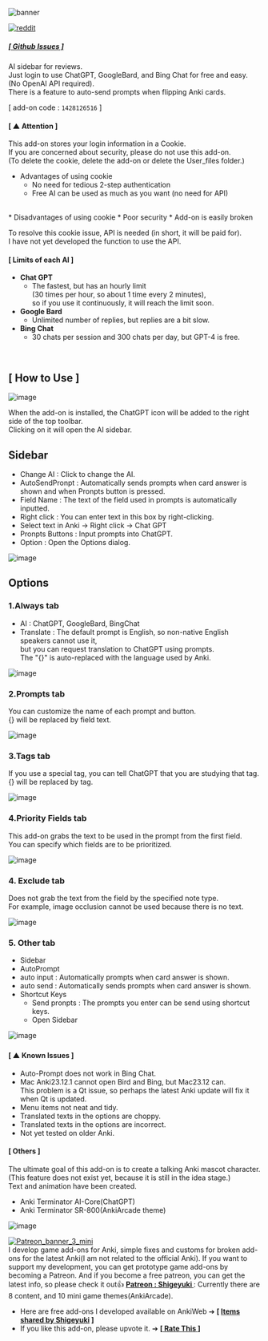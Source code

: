 
![banner](https://github.com/shigeyukey/Anki-Terminator-/assets/124401518/8141ce68-9f0a-4eb9-8f99-e418a879baa2)


[![reddit](https://github.com/shigeyukey/AnkiRestart/assets/124401518/85368aad-6f50-4335-8858-7a30a66fb065)](https://www.reddit.com/user/Shige-yuki)

#####   [ [ Github Issues ] ](https://github.com/shigeyukey/Anki-Terminator-/issues)

AI sidebar for reviews. <br>
Just login to use ChatGPT, GoogleBard, and Bing Chat for free and easy.<br>
(No OpenAI API required).<br>
There is a feature to auto-send prompts when flipping Anki cards.<br>

[ add-on code : `1428126516` ]<br> 

#### [ ▲ Attention ]
 This add-on stores your login information in a Cookie.<br>
 If you are concerned about security, please do not use this add-on.<br>
(To delete the cookie, delete the add-on or delete the User_files folder.)<br>

*  Advantages of using cookie
    * No need for tedious 2-step authentication
    * Free AI can be used as much as you want (no need for API)
<br>
*  Disadvantages of using cookie 
    * Poor security
    * Add-on is easily broken<br>

To resolve this cookie issue, API is needed (in short, it will be paid for).<br>
I have not yet developed the function to use the API.<br>

#### [ Limits of each AI ]<br>
 * **Chat GPT**
    * The fastest, but has an hourly limit<br>
 (30 times per hour, so about 1 time every 2 minutes), <br>
 so if you use it continuously, it will reach the limit soon.
 * **Google Bard** 
    * Unlimited number of replies, but replies are a bit slow.
 * **Bing Chat** 
    * 30 chats per session and 300 chats per day, but GPT-4 is free.
<br>

 ## [ How to Use ]


![image](https://github.com/shigeyukey/Anki-Terminator-/assets/124401518/29e4db70-2b95-4613-84b7-f4261d49cc92)<br>

When the add-on is installed, the ChatGPT icon will be added to the right side of the top toolbar.<br>
Clicking on it will open the AI sidebar.<br>


## Sidebar

* Change AI : Click to change the AI.
* AutoSendPronpt : Automatically sends prompts when card answer is shown and when Pronpts button is pressed.
* Field Name : The text of the field used in prompts is automatically inputted.
 * Right click : You can enter text in this box by right-clicking.
 * Select text in Anki -> Right click -> Chat GPT
* Pronpts Buttons : Input prompts into ChatGPT.
* Option : Open the Options dialog.


![image](https://github.com/shigeyukey/Anki-Terminator-/assets/124401518/4a6aa260-407f-412e-82c9-3df052ecef71)<br>

## Options

### 1.Always tab

*  AI : ChatGPT, GoogleBard, BingChat
*  Translate : The default prompt is English, so non-native English speakers cannot use it,<br>
   but you can request translation to ChatGPT using prompts.<br>
   The "{}" is auto-replaced with the language used by Anki.<br>

![image](https://github.com/shigeyukey/Anki-Terminator-/assets/124401518/cacdeb42-663f-4724-8bd5-94a67daf17df)<br>

### 2.Prompts tab

You can customize the name of each prompt and button.<br>
{} will be replaced by field text.<br>

![image](https://github.com/shigeyukey/Anki-Terminator-/assets/124401518/49657f12-7dd0-421b-84d1-bd8715f82dc2)<br>


### 3.Tags tab

If you use a special tag, you can tell ChatGPT that you are studying that tag.<br>
{} will be replaced by tag.<br>

![image](https://github.com/shigeyukey/Anki-Terminator-/assets/124401518/8f0b6011-91eb-493d-88e9-28a82c71e7f6)<br>

### 4.Priority Fields tab

This add-on grabs the text to be used in the prompt from the first field.<br>
You can specify which fields are to be prioritized.<br>

![image](https://github.com/shigeyukey/Anki-Terminator-/assets/124401518/237ea7b3-fc17-4988-bf13-c0dc65f48bed)<br>

### 4. Exclude tab

Does not grab the text from the field by the specified note type.<br>
For example, image occlusion cannot be used because there is no text.<br>

![image](https://github.com/shigeyukey/Anki-Terminator-/assets/124401518/9185a136-08b9-4a85-812c-f39fe98bc1f8)<br>

### 5. Other tab

* Sidebar
* AutoPrompt
 * auto input : Automatically prompts when card answer is shown.
 * auto send : Automatically sends prompts when card answer is shown.
* Shortcut Keys
  * Send pronpts : The prompts you enter can be send using shortcut keys.
  * Open Sidebar

![image](https://github.com/shigeyukey/Anki-Terminator-/assets/124401518/9952f1b2-b95a-4809-ac4b-50a28cf1b0a2)


### 



#### [ ▲ Known Issues ]
* Auto-Prompt does not work in Bing Chat.
* Mac Anki23.12.1 cannot open Bird and Bing, but Mac23.12 can. <br>
This problem is a Qt issue, so perhaps the latest Anki update will fix it when Qt is updated. <br>
* Menu items not neat and tidy.
* Translated texts in the options are choppy.
* Translated texts in the options are incorrect.
* Not yet tested on older Anki.

#### [ Others ]

The ultimate goal of this add-on is to create a talking Anki mascot character.<br>
(This feature does not exist yet, because it is still in the idea stage.)<br>
Text and animation have been created.<br>
* Anki Terminator AI-Core(ChatGPT)
* Anki Terminator SR-800(AnkiArcade theme)

![image](https://github.com/shigeyukey/Anki-Terminator-/assets/124401518/676d6880-f396-4994-bd3b-1436b851c1d6)



[![Patreon_banner_3_mini](https://github.com/shigeyukey/Pokemanki-Gold/assets/124401518/7f700af6-90f0-4a05-b0fe-c3a4524c2c8d)](http://patreon.com/Shigeyuki)  <br>
I develop game add-ons for Anki, simple fixes and customs for broken add-ons for the latest Anki(I am not related to the official Anki). If you want to support my development, you can get prototype game add-ons by becoming a Patreon. And if you become a free patreon, you can get the latest info, so please check it out👍 **[ Patreon : Shigeyuki ](https://www.patreon.com/Shigeyuki)**  : Currently there are 8 content, and 10 mini game themes(AnkiArcade). <br>
* Here are free add-ons I developed available on AnkiWeb ➔ **[ [Items shared by Shigeyuki](https://ankiweb.net/shared/by-author/1428126516) ]**<br>
* If you like this add-on, please upvote it. ➔ **[[  Rate This ](https://ankiweb.net/shared/review/1428126516) ]**


